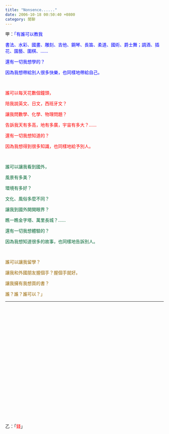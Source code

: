 ```yaml
---
title: "Nonsence......"
date: 2006-10-18 00:50:40 +0800
category: 閒聊
---
```


<p>甲：<font color="#0000ff">「</font><font color="#0000ff">有誰可以教我</font></p><p><font color="#0000ff">書法、水彩、國畫、雕刻、吉他、鋼琴、長笛、柔道、國術、爵士舞；調酒、插花、園藝、圍棋、......</font></p><p><font color="#0000ff">還有一切我想學的？</font></p><p><font color="#0000ff">因為我想帶給別人很多快樂，也同樣地帶給自己。</font></p><p><font color="#0000ff"> </font></p><p /><p /><p /><p><font color="#ff0000">誰可以每天花數個鐘頭，</font></p><p><font color="#ff0000">陪我說英文、日文，西班牙文？</font></p><p><font color="#ff0000">讓我問數學、化學、物理問題？</font></p><p><font color="#ff0000">告訴我天有多高，地有多廣，宇宙有多大？......</font></p><p><font color="#ff0000">還有一切我想知道的？</font></p><p><font color="#ff0000">因為我想得到很多知識，也同樣地給予別人。</font></p><p><font color="#ff0000"> </font></p><p /><p /><p /><p /><p><font color="#006633">誰可以讓我看到國外，</font></p><p><font color="#006633">風景有多美？</font></p><p><font color="#006633">環境有多好？</font></p><p><font color="#006633">文化、風俗多麼不同？</font></p><p><font color="#006633">讓我到國外開開眼界？</font></p><p><font color="#006633">瞧一瞧金字塔、萬里長城？......</font></p><p><font color="#006633">還有一切我想體驗的？</font></p><p><font color="#006633">因為我想知道很多的故事，也同樣地告訴別人。</font></p><p><font color="#006633"> </font></p><p /><p /><p><font color="#996600">誰可以讓我留學？</font></p><p><font color="#996600">讓我和外國朋友握個手？握個手就好。</font></p><p><font color="#996600">讓我擁有我想買的書？</font></p><p><font color="#996600">誰？誰？誰可以？」</font></p><p /><p /><hr /><p /><p> </p><p> </p><p> </p><p> </p><p> </p><p> </p><p> </p><p> </p><p> </p><p> </p><p> </p><p> </p><p /><p /><p /><p /><p /><p /><p /><p /><p /><p /><p /><p /><p /><p>乙：「<font color="#ff0000">錢</font>」</p>
